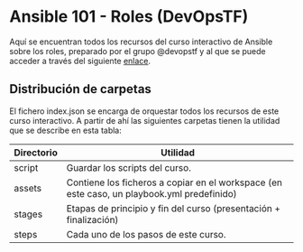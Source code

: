 # Ansible 101 - Roles (DevOpsTF)
Aquí se encuentran todos los recursos del curso interactivo de Ansible sobre los roles, preparado por el grupo @devopstf y al que se puede acceder a través del siguiente [enlace](https://katacoda.com/devopstf/scenarios/ansible-101-roles).

## Distribución de carpetas
El fichero index.json se encarga de orquestar todos los recursos de este curso interactivo. A partir de ahí las siguientes carpetas tienen la utilidad que se describe en esta tabla:

| **Directorio**  | **Utilidad**                                                                                  |
|-----------------|-----------------------------------------------------------------------------------------------|
| script          | Guardar los scripts del curso.                                                                |
| assets          | Contiene los ficheros a copiar en el workspace (en este caso, un playbook.yml predefinido)    |
| stages          | Etapas de principio y fin del curso (presentación + finalización)                             |
| steps           | Cada uno de los pasos de este curso.                                                          |
